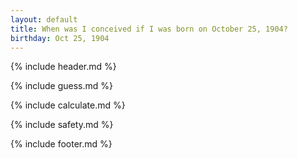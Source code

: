 ```yaml
---
layout: default
title: When was I conceived if I was born on October 25, 1904?
birthday: Oct 25, 1904
---
```


{% include header.md %}

{% include guess.md %}

{% include calculate.md %}

{% include safety.md %}

{% include footer.md %}



